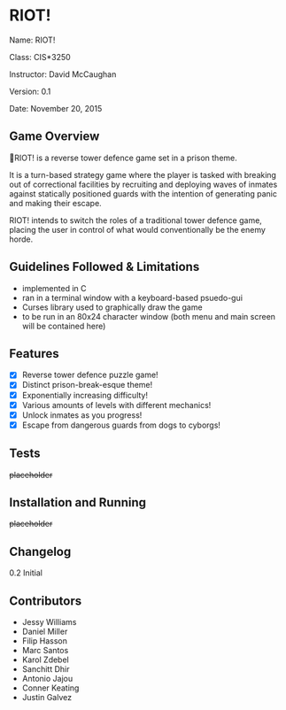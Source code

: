 # **RIOT!**
Name: RIOT!

Class: CIS*3250

Instructor: David McCaughan

Version: 0.1

Date: November 20, 2015

## Game Overview

:hammer:RIOT! is a reverse tower defence game set in a prison theme.

It is a turn-based strategy game where the player is tasked with breaking out of correctional facilities by recruiting and deploying waves of inmates against statically positioned guards with the intention of generating panic and making their escape.

RIOT! intends to switch the roles of a traditional tower defence game, placing the user in control of what would conventionally be the enemy horde.

## Guidelines Followed & Limitations

- implemented in C
- ran in a terminal window with a keyboard-based psuedo-gui
- Curses library used to graphically draw the game
- to be run in an 80x24 character window (both menu and main screen will be contained here)

## Features

- [x] Reverse tower defence puzzle game!
- [x] Distinct prison-break-esque theme!
- [x] Exponentially increasing difficulty!
- [x] Various amounts of levels with different mechanics!
- [x] Unlock inmates as you progress!
- [x] Escape from dangerous guards from dogs to cyborgs!

## Tests

~~placeholder~~

## Installation and Running

~~placeholder~~

## Changelog

0.2 Initial

## Contributors

* Jessy Williams
* Daniel Miller
* Filip Hasson
* Marc Santos
* Karol Zdebel
* Sanchitt Dhir
* Antonio Jajou
* Conner Keating
* Justin Galvez